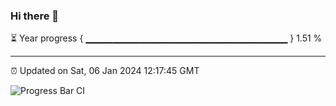 ### Hi there 👋

⏳ Year progress { ▁▁▁▁▁▁▁▁▁▁▁▁▁▁▁▁▁▁▁▁▁▁▁▁▁▁▁▁▁▁ } 1.51 %

---

⏰ Updated on Sat, 06 Jan 2024 12:17:45 GMT

![Progress Bar CI](https://github.com/liununu/liununu/workflows/Progress%20Bar%20CI/badge.svg)
